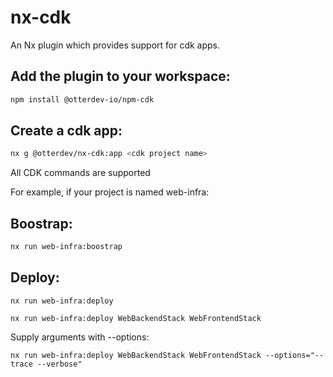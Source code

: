 # nx-cdk

An Nx plugin which provides support for cdk apps.

## Add the plugin to your workspace:

```sh
npm install @otterdev-io/npm-cdk
```

## Create a cdk app:

```sh
nx g @otterdev/nx-cdk:app <cdk project name>
```

All CDK commands are supported

For example, if your project is named web-infra:
## Boostrap:

```sh
nx run web-infra:boostrap
```

## Deploy:
```
nx run web-infra:deploy 
```

```
nx run web-infra:deploy WebBackendStack WebFrontendStack
```

Supply arguments with --options:

```
nx run web-infra:deploy WebBackendStack WebFrontendStack --options="--trace --verbose"
```
